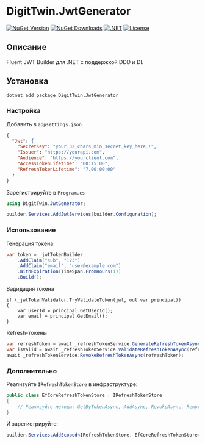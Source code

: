 ﻿# DigitTwin.JwtGenerator


[![NuGet Version](https://img.shields.io/nuget/v/DT.JwtGenerator.svg?logo=nuget)](https://www.nuget.org/packages/DT.JwtGenerator)
[![NuGet Downloads](https://img.shields.io/nuget/dt/DT.JwtGenerator.svg)](https://www.nuget.org/packages/DT.JwtGenerator)
[![.NET](https://img.shields.io/badge/.NET-9%2B%20%7C%207%20%7C%208-blue?logo=.net)](https://dotnet.microsoft.com/)
[![License](https://img.shields.io/badge/License-MIT-green.svg)](LICENSE)

## Описание
Fluent JWT Builder для .NET с поддержкой DDD и DI.

## Установка

```bash
dotnet add package DigitTwin.JwtGenerator
```

### Настройка
Добавить в `appsettings.json`

```json
{
  "Jwt": {
    "SecretKey": "your_32_chars_min_secret_key_here_!",
    "Issuer": "https://yourapi.com",
    "Audience": "https://yourclient.com",
    "AccessTokenLifetime": "00:15:00",
    "RefreshTokenLifetime": "7.00:00:00"
  }
}
```

Зарегистрируйте в `Program.cs`

```csharp
using DigitTwin.JwtGenerator;

builder.Services.AddJwtServices(builder.Configuration);
```

### Использование
Генерация токена

```csharp
var token = _jwtTokenBuilder
    .AddClaim("sub", "123")
    .AddClaim("email", "user@example.com")
    .WithExpiration(TimeSpan.FromHours(1))
    .Build();
```

Вадидация токена

```cshsrp
if (_jwtTokenValidator.TryValidateToken(jwt, out var principal))
{
    var userId = principal.GetUserId();
    var email = principal.GetEmail();
}
```

Refresh-токены
```csharp
var refreshToken = await _refreshTokenService.GenerateRefreshTokenAsync("123");
var isValid = await _refreshTokenService.ValidateRefreshTokenAsync(refreshToken);
await _refreshTokenService.RevokeRefreshTokenAsync(refreshToken);
```

### Дополнительно
Реализуйте `IRefreshTokenStore` в инфраструктуре:

```csharp
public class EfCoreRefreshTokenStore : IRefreshTokenStore
{
    // Реализуйте методы: GetByTokenAsync, AddAsync, RevokeAsync, RemoveExpiredAsync
}
```

И зарегистрируйте:

```csharp
builder.Services.AddScoped<IRefreshTokenStore, EfCoreRefreshTokenStore>();
```